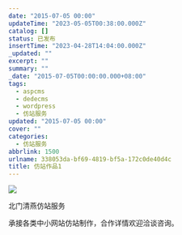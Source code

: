 ```yaml
---
date: "2015-07-05 00:00"
updateTime: "2023-05-05T00:38:00.000Z"
catalog: []
status: 已发布
insertTime: "2023-04-28T14:04:00.000Z"
_updated: ""
excerpt: ""
summary: ""
_date: "2015-07-05T00:00:00.000+08:00"
tags:
  - aspcms
  - dedecms
  - wordpress
  - 仿站服务
updated: "2015-07-05 00:00"
cover: ""
categories:
  - 仿站服务
abbrlink: 1500
urlname: 338053da-bf69-4819-bf5a-172c0de40d4c
title: 仿站作品1
---
```


![](https://image.bmqy.net/upload/Fpx-2_Gy7pTWY219mEo5urslZ2V2.jpg)

北门清燕仿站服务

承接各类中小网站仿站制作，合作详情欢迎洽谈咨询。
